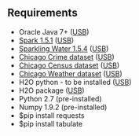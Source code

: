 ## Requirements

- Oracle Java 7+ ([USB](../../))
- [Spark 1.5.1](http://spark.apache.org/downloads.html) ([USB](../../Spark))
- [Sparkling Water 1.5.4](http://h2o-release.s3.amazonaws.com/sparkling-water/rel-1.5/4/index.html) ([USB](../../SparklingWater))
- [Chicago Crime dataset](https://raw.githubusercontent.com/h2oai/sparkling-water/master/examples/smalldata/chicagoCrimes10k.csv) ([USB](../data/chicagoCrimes10k.csv))
- [Chicago Census dataset](https://raw.githubusercontent.com/h2oai/sparkling-water/master/examples/smalldata/chicagoCensus.csv) ([USB](../data/chicagoCensus.csv))
- [Chicago Weather dataset](https://raw.githubusercontent.com/h2oai/sparkling-water/master/examples/smalldata/chicagoAllWeather.csv) ([USB](../data/chicagoAllWeather.csv))
- H2O python - to be installed ([USB](../../))
- H2O package ([USB](../../))
- Python 2.7	(pre-installed)
- Numpy 1.9.2 (pre-installed)
- $pip install requests
- $pip install tabulate
